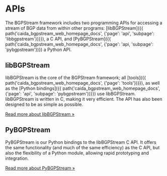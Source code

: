 APIs
====

The BGPStream framework includes two programming APIs for accessing a stream of
BGP data from within other programs: [libBGPStream]({{
path('caida_bgpstream_web_homepage_docs', {'page': 'api', 'subpage':
'libbgpstream'})}}), a C API, and [PyBGPStream]({{
path('caida_bgpstream_web_homepage_docs', {'page': 'api, 'subpage':
'pybgpstream'})}) a Python API.

libBGPStream
------------

libBGPStream is the core of the BGPStream framework; all [tools]({{
path('caida_bgpstream_web_homepage_docs', {'page': 'tools'})}}), as well as the
[Python bindings]({{ path('caida_bgpstream_web_homepage_docs', {'page': 'api',
'subpage': 'pybgpstream'})}}) use libBGPStream. libBGPStream is written in C,
making it very efficient. The API has also been designed to be as simple as
possible.

<a href="{{ path('caida_bgpstream_web_homepage_docs', {'page': 'api',
'subpage': 'libbgpstream'})}}"
    class="btn btn-primary btn-md">
    Read more about libBGPStream &raquo;
</a>

PyBGPStream
-----------

PyBGPStream is our Python bindings to the libBGPStream C API. It offers the same
functionality (and much of the same efficiency) as the C API, but also the
flexibility of a Python module, allowing rapid prototyping and integration.

<a href="{{ path('caida_bgpstream_web_homepage_docs', {'page': 'api,
'subpage': 'pybgpstream'})}}"
    class="btn btn-primary btn-md">
    Read more about PyBGPStream &raquo;
</a>
